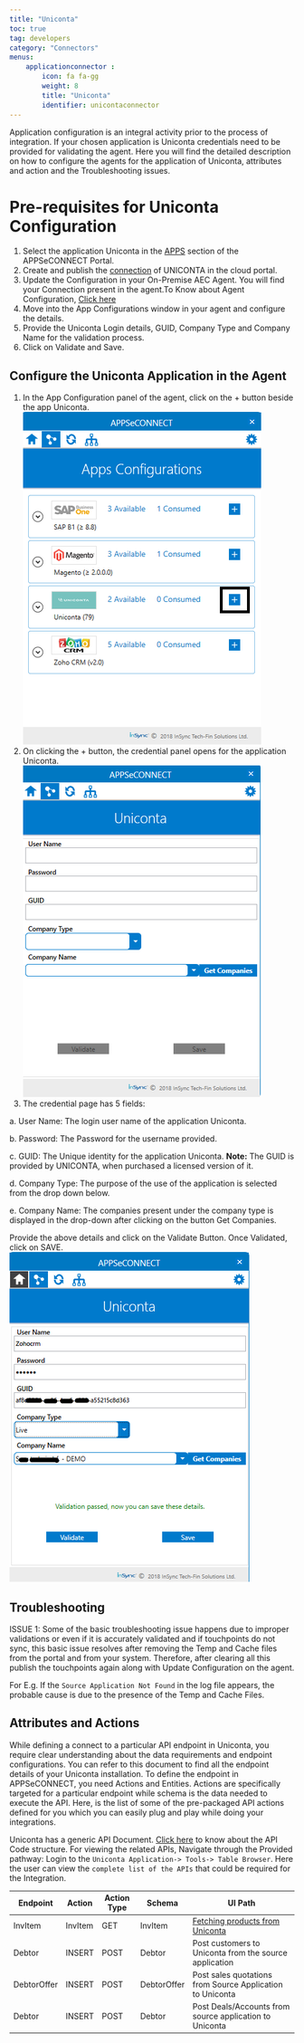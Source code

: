 ```yaml
---
title: "Uniconta"
toc: true
tag: developers
category: "Connectors"
menus: 
    applicationconnector : 
        icon: fa fa-gg
        weight: 8 
        title: "Uniconta"
        identifier: unicontaconnector
---
```


Application configuration is an integral activity prior to the process of integration. If your chosen application is Uniconta credentials need to be provided for validating the agent.
Here you will find the detailed description on how to configure the agents for the application of Uniconta, attributes and action and the Troubleshooting issues.

# Pre-requisites for Uniconta Configuration 

1.	Select the application Uniconta in the [APPS](/getting%20started/configurations/#process-of-choosing-app) section of the APPSeCONNECT Portal.
2.	Create and publish the [connection](/getting%20started/configurations-for-integration/#configuring-connector-while-creating-connection) of UNICONTA in the cloud portal.
3.	Update the Configuration in your On-Premise AEC Agent. You will find your Connection present in the agent.To Know about Agent Configuration, [Click here](/deployment/Deployment-Configuration/)
4.	Move into the App Configurations window in your agent and configure the details.
5.	Provide the Uniconta Login details, GUID, Company Type and Company Name for the validation process.
6.	Click on Validate and Save.

## Configure the Uniconta Application in the Agent

1.	In the App Configuration panel of the agent, click on the + button beside the app Uniconta.  
![Uniconta-AdapterVal1](/staticfiles/connectors/media/application-connector/Uniconta-AdapterVal1.png)
2. On clicking the + button, the credential panel opens for the application Uniconta.   
![Uniconta-AdapterVal2](/staticfiles/connectors/media/application-connector/Uniconta-AdapterVal2.png)
3. The credential page has 5 fields:

a.	User Name: The login user name of the application Uniconta.
   
b.	Password: The Password for the username provided.
  
c.	GUID: The Unique identity for the application Uniconta.
**Note:** The GUID is provided by UNICONTA, when purchased a licensed version of it.
   
d.	Company Type: The purpose of the use of the application is selected from the drop down below.   

e.	Company Name: The companies present under the company type is displayed in the drop-down after clicking 
    on the button Get Companies.

Provide the above details and click on the Validate Button. Once Validated, click on SAVE.  
![Uniconta-AdapterVal3](/staticfiles/connectors/media/application-connector/Uniconta-AdapterVal3.png)

## Troubleshooting

ISSUE 1:
Some of the basic troubleshooting issue happens due to improper validations or even if it is accurately validated and if touchpoints do not sync, this basic issue resolves after removing the Temp and Cache files 
from the portal and from your system. Therefore, after clearing all this publish the touchpoints again along with Update Configuration on the agent.

For E.g. If the `Source Application Not Found` in the log file appears, the probable cause is due to the presence of the Temp and Cache Files.


## Attributes and Actions

While defining a connect to a particular API endpoint in Uniconta, you require clear understanding about the data requirements 
and endpoint configurations. You can refer to this document to find all the endpoint details of your Uniconta installation. 
To define the endpoint in APPSeCONNECT, you need Actions and Entities. Actions are specifically targeted for a particular 
endpoint while schema is the data needed to execute the API. Here, is the list of some of the pre-packaged API actions defined 
for you which you can easily plug and play while doing your integrations.

Uniconta has a generic API Document. [Click here](https://www.uniconta.com/developers-unipedia-global/uniconta-api/) to know about the API Code structure. 
For viewing the related APIs, Navigate through the Provided pathway:
Login to the `Uniconta Application-> Tools-> Table Browser`. 
Here the user can view the `complete list of the APIs` that could be required for the Integration. 

|Endpoint|Action|Action Type|Schema|UI Path|
|---|---|---|---|------|
|InvItem|InvItem|GET|InvItem|[Fetching products from Uniconta](https://www.uniconta.com/unipedia-global/items/)|
|Debtor|INSERT|POST|Debtor|Post customers to Uniconta from the source application|
|DebtorOffer|INSERT|POST|DebtorOffer|Post sales quotations from Source Application to Uniconta |
|Debtor|INSERT|POST|Debtor|Post Deals/Accounts from source application to Uniconta|
